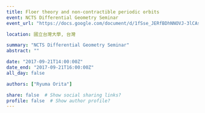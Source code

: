 ```yaml
---
title: Floer theory and non-contractible periodic orbits
event: NCTS Differential Geometry Seminar
event_url: "https://docs.google.com/document/d/1fSse_JERfBDhNNOVJ-3lCAs-4Z6LrLhYlye1stjQ6Oo/edit?ts=599e44fc"

location: 國立台灣大學, 台灣

summary: "NCTS Differential Geometry Seminar"
abstract: ""

date: "2017-09-21T14:00:00Z"
date_end: "2017-09-21T16:00:00Z"
all_day: false

authors: ["Ryuma Orita"]

share: false  # Show social sharing links?
profile: false  # Show author profile?
---
```

